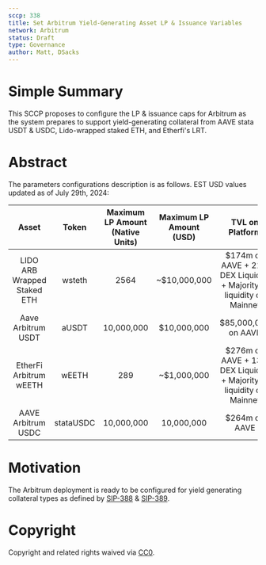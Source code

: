 ```yaml
---
sccp: 338
title: Set Arbitrum Yield-Generating Asset LP & Issuance Variables
network: Arbitrum
status: Draft
type: Governance
author: Matt, DSacks
---
```


# Simple Summary
This SCCP proposes to configure the LP & issuance caps for Arbitrum as the system prepares to support yield-generating collateral from AAVE stata USDT & USDC, Lido-wrapped staked ETH, and Etherfi's LRT.

# Abstract
The parameters configurations description is as follows. EST USD values updated as of July 29th, 2024:

|            Asset            |  Token | Maximum LP Amount (Native Units) | Maximum LP Amount (USD) |                            TVL on Platform                           | Issuance Ratio | Liquidation Ratio |
|:---------------------------:|:------:|:--------------------------------:|:-----------------------:|:--------------------------------------------------------------------:|:--------------:|:-----------------:|
| LIDO ARB Wrapped Staked ETH | wsteth |              2564                |       ~$10,000,000       | $174m on AAVE + 21m DEX Liquidity + Majority of liquidity on Mainnet |      200%      |        135%       |
|      Aave Arbitrum USDT     |  aUSDT |           10,000,000              |        $10,000,000       |                          $85,000,000 on AAVE                         |      130%      |        110%       |
|    EtherFi Arbitrum wEETH   |  wEETH |               289                |       ~$1,000,000       | $276m on AAVE + 13m DEX Liquidity + Majority of liquidity on Mainnet |      250%      |        150%       |
|      AAVE Arbitrum USDC     | stataUSDC |            10,000,000            |        10,000,000       |                             $264m on AAVE                             |      130%      |        110%       |       


# Motivation
The Arbitrum deployment is ready to be configured for yield generating collateral types as defined by [SIP-388](https://sips.synthetix.io/sips/sip-388/) & [SIP-389](https://sips.sinthetix.io/sips/sip-389/).

# Copyright
Copyright and related rights waived via [CC0](https://creativecommons.org/publicdomain/zero/1.0/).
